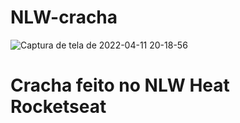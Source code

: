 # NLW-cracha
![Captura de tela de 2022-04-11 20-18-56](https://user-images.githubusercontent.com/89324859/162848589-4efd38d2-9cd1-4f71-bad1-b936115149d1.png)

# Cracha feito no NLW Heat Rocketseat
